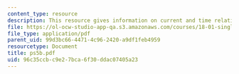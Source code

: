 ```yaml
---
content_type: resource
description: This resource gives information on current and time relationship.
file: https://ol-ocw-studio-app-qa.s3.amazonaws.com/courses/18-01-single-variable-calculus-fall-2005/96c35ccbc9e27bca6f30ddac07405a23_ps5b.pdf
file_type: application/pdf
parent_uid: 99d3bc66-4471-4c96-2420-a9df1feb4959
resourcetype: Document
title: ps5b.pdf
uid: 96c35ccb-c9e2-7bca-6f30-ddac07405a23
---
```

